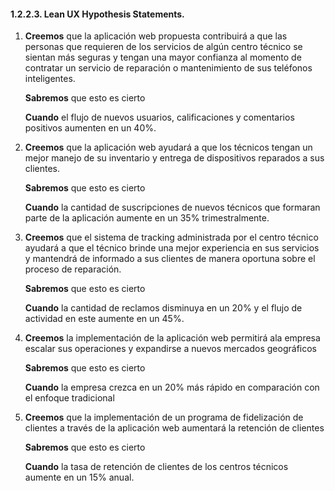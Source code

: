 #### 1.2.2.3. Lean UX Hypothesis Statements.

1. **Creemos** que la aplicación web propuesta contribuirá a que las personas que requieren de los servicios de algún centro técnico se sientan más seguras y tengan una mayor confianza al momento de contratar un servicio de reparación o mantenimiento de sus teléfonos inteligentes.
   
    **Sabremos** que esto es cierto

    **Cuando** el flujo de nuevos usuarios, calificaciones y comentarios positivos aumenten en un 40%.

2. **Creemos** que la aplicación web ayudará a que los técnicos tengan un mejor manejo de su inventario y entrega de dispositivos reparados a sus clientes.

    **Sabremos** que esto es cierto

    **Cuando** la cantidad de suscripciones de nuevos técnicos que formaran parte de la aplicación aumente en un 35% trimestralmente.

3. **Creemos** que el sistema de tracking administrada por el centro técnico ayudará a que el técnico brinde una mejor experiencia en sus servicios y mantendrá de informado a sus clientes de manera oportuna sobre el proceso de reparación.
   
    **Sabremos** que esto es cierto

    **Cuando** la cantidad de reclamos disminuya en un 20% y el flujo de actividad en este aumente en un 45%.

4. **Creemos** la implementación de la aplicación web permitirá ala empresa escalar sus operaciones y expandirse a nuevos mercados geográficos 
   
    **Sabremos** que esto es cierto

    **Cuando** la empresa crezca en un 20% más rápido en comparación con el enfoque tradicional

5. **Creemos** que la implementación de un programa de fidelización de clientes a través de la aplicación web aumentará la retención de clientes 

    **Sabremos** que esto es cierto

    **Cuando** la tasa de retención de clientes de los centros técnicos aumente en un 15% anual.